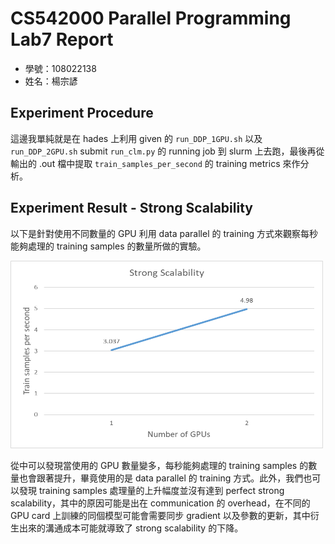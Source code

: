 # CS542000 Parallel Programming Lab7 Report

- 學號：108022138
- 姓名：楊宗諺

## Experiment Procedure

這邊我單純就是在 hades 上利用 given 的 `run_DDP_1GPU.sh` 以及 `run_DDP_2GPU.sh` submit `run_clm.py` 的 running job 到 slurm 上去跑，最後再從輸出的 .out 檔中提取 `train_samples_per_second` 的 training metrics 來作分析。

## Experiment Result - Strong Scalability

以下是針對使用不同數量的 GPU 利用 data parallel 的 training 方式來觀察每秒能夠處理的 training samples 的數量所做的實驗。

<img src="image.png" width = "500" height = "300">

從中可以發現當使用的 GPU 數量變多，每秒能夠處理的 training samples 的數量也會跟著提升，畢竟使用的是 data parallel 的 training 方式。此外，我們也可以發現 training samples 處理量的上升幅度並沒有達到 perfect strong scalability，其中的原因可能是出在 communication 的 overhead，在不同的 GPU card 上訓練的同個模型可能會需要同步 gradient 以及參數的更新，其中衍生出來的溝通成本可能就導致了 strong scalability 的下降。